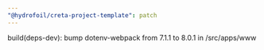 ```yaml
---
"@hydrofoil/creta-project-template": patch
---
```


build(deps-dev): bump dotenv-webpack from 7.1.1 to 8.0.1 in /src/apps/www
